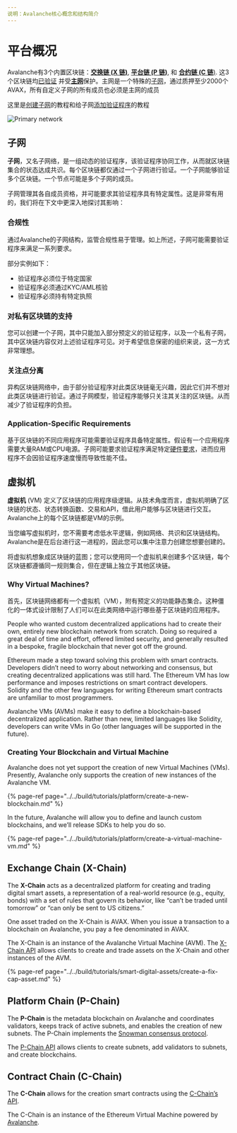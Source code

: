 ```yaml
---
说明：Avalanche核心概念和结构简介
---
```


# 平台概况

Avalanche有3个内置区块链：[**交换链 \(X 链\)**](./#exchange-chain-x-chain), [**平台链 \(P 链\)**](./#platform-chain-p-chain), 和 [**合约链 \(C 链**\)](./#contract-chain-c-chain). 这3个区块链均[已验证](http://support.avalabs.org/en/articles/4064704-what-is-a-blockchain-validator) 并受[**主网**](http://support.avalabs.org/en/articles/4135650-what-is-the-primary-network)保护。主网是一个特殊的[子网](http://support.avalabs.org/en/articles/4064861-what-is-a-subnetwork-subnet)，通过质押至少2000个 AVAX，所有自定义子网的所有成员也必须是主网的成员

这里是[创建子网](../../build/tutorials/platform/create-a-subnet.md)的教程和给子网[添加验证程序](../../build/tutorials/nodes-and-staking/add-a-validator.md)的教程

![Primary network](../../.gitbook/assets/primary-network.png)

## 子网

**子网**，又名子网络，是一组动态的验证程序，该验证程序协同工作，从而就区块链集合的状态达成共识。每个区块链都仅通过一个子网进行验证。一个子网能够验证多个区块链。一个节点可能是多个子网的成员。

子网管理其各自成员资格，并可能要求其验证程序具有特定属性。这是非常有用的，我们将在下文中更深入地探讨其影响：

### 合规性

通过Avalanche的子网结构，监管合规性易于管理。如上所述，子网可能需要验证程序来满足一系列要求。

部分实例如下：
* 验证程序必须位于特定国家
* 验证程序必须通过KYC/AML核验
* 验证程序必须持有特定执照

### 对私有区块链的支持

您可以创建一个子网，其中只能加入部分预定义的验证程序，以及一个私有子网，其中区块链内容仅对上述验证程序可见。对于希望信息保密的组织来说，这一方式非常理想。

### 关注点分离

异构区块链网络中，由于部分验证程序对此类区块链毫无兴趣，因此它们并不想对此类区块链进行验证。通过子网模型，验证程序能够只关注其关注的区块链。从而减少了验证程序的负担。

### Application-Specific Requirements

基于区块链的不同应用程序可能需要验证程序具备特定属性。假设有一个应用程序需要大量RAM或CPU电源。子网可能要求验证程序满足特定[硬件要求](http://support.avalabs.org/en/articles/4064879-technical-requirements-for-running-a-validator-node-on-avalanche)，进而应用程序不会因验证程序速度慢而导致性能不佳。

## 虚拟机

**虚拟机** \(VM\) 定义了区块链的应用程序级逻辑。从技术角度而言，虚拟机明确了区块链的状态、状态转换函数、交易和API，借此用户能够与区块链进行交互。Avalanche上的每个区块链都是VM的示例。

当您编写虚拟机时，您不需要考虑低水平逻辑，例如网络、共识和区块链结构。Avalanche是在后台进行这一进程的，因此您可以集中注意力创建您想要创建的。

将虚拟机想象成区块链的蓝图；您可以使用同一个虚拟机来创建多个区块链，每个区块链都遵循同一规则集合，但在逻辑上独立于其他区块链。

### Why Virtual Machines?

首先，区块链网络都有一个虚拟机（VM），附有预定义的功能静态集合。这种僵化的一体式设计限制了人们可以在此类网络中运行哪些基于区块链的应用程序。

People who wanted custom decentralized applications had to create their own, entirely new blockchain network from scratch. Doing so required a great deal of time and effort, offered limited security, and generally resulted in a bespoke, fragile blockchain that never got off the ground.

Ethereum made a step toward solving this problem with smart contracts. Developers didn’t need to worry about networking and consensus, but creating decentralized applications was still hard. The Ethereum VM has low performance and imposes restrictions on smart contract developers. Solidity and the other few languages for writing Ethereum smart contracts are unfamiliar to most programmers.

Avalanche VMs \(AVMs\) make it easy to define a blockchain-based decentralized application. Rather than new, limited languages like Solidity, developers can write VMs in Go \(other languages will be supported in the future\).

### Creating Your Blockchain and Virtual Machine

Avalanche does not yet support the creation of new Virtual Machines \(VMs\). Presently, Avalanche only supports the creation of new instances of the Avalanche VM.

{% page-ref page="../../build/tutorials/platform/create-a-new-blockchain.md" %}

In the future, Avalanche will allow you to define and launch custom blockchains, and we’ll release SDKs to help you do so.

{% page-ref page="../../build/tutorials/platform/create-a-virtual-machine-vm.md" %}

## Exchange Chain \(X-Chain\)

The **X-Chain** acts as a decentralized platform for creating and trading digital smart assets, a representation of a real-world resource \(e.g., equity, bonds\) with a set of rules that govern its behavior, like “can’t be traded until tomorrow” or “can only be sent to US citizens.”

One asset traded on the X-Chain is AVAX. When you issue a transaction to a blockchain on Avalanche, you pay a fee denominated in AVAX.

The X-Chain is an instance of the Avalanche Virtual Machine \(AVM\). The [X-Chain API](../../build/avalanchego-apis/exchange-chain-x-chain-api.md) allows clients to create and trade assets on the X-Chain and other instances of the AVM.

{% page-ref page="../../build/tutorials/smart-digital-assets/create-a-fix-cap-asset.md" %}

## Platform Chain \(P-Chain\)

The **P-Chain** is the metadata blockchain on Avalanche and coordinates validators, keeps track of active subnets, and enables the creation of new subnets. The P-Chain implements the [Snowman consensus protocol](../../#snowman-consensus-protocol).

The [P-Chain API](../../build/avalanchego-apis/platform-chain-p-chain-api.md) allows clients to create subnets, add validators to subnets, and create blockchains.

## Contract Chain \(C-Chain\)

The **C-Chain** allows for the creation smart contracts using the [C-Chain’s API](../../build/avalanchego-apis/contract-chain-c-chain-api.md).

The C-Chain is an instance of the Ethereum Virtual Machine powered by [Avalanche](../../).

<!--stackedit_data:
eyJoaXN0b3J5IjpbMTMwODg0NTM3OSwxODMzOTMyNjE0XX0=
-->